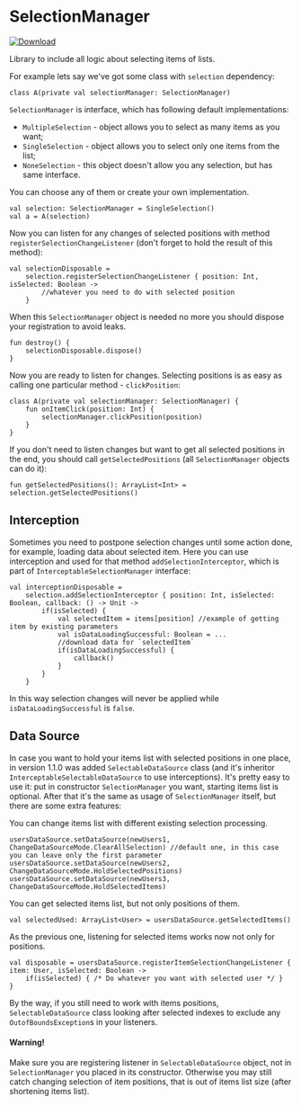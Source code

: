 # SelectionManager

[ ![Download](https://api.bintray.com/packages/ircover/selection-manager/core/images/download.svg?version=1.1.0) ](https://bintray.com/ircover/selection-manager/core/1.1.0/link)

Library to include all logic about selecting items of lists.

For example lets say we've got some class with `selection` dependency:

    class A(private val selectionManager: SelectionManager)
`SelectionManager` is interface, which has following default implementations:
- `MultipleSelection` - object allows you to select as many items as you want;
- `SingleSelection` - object allows you to select only one items from the list;
- `NoneSelection` - this object doesn't allow you any selection, but has same interface.

You can choose any of them or create your own implementation.

    val selection: SelectionManager = SingleSelection()    
    val a = A(selection)
Now you can listen for any changes of selected positions with method `registerSelectionChangeListener` (don't forget to hold the result of this method):
    
    val selectionDisposable =
        selection.registerSelectionChangeListener { position: Int, isSelected: Boolean -> 
            //whatever you need to do with selected position
        }
When this `SelectionManager` object is needed no more you should dispose your registration to avoid leaks.

    fun destroy() {
        selectionDisposable.dispose()
    }
Now you are ready to listen for changes. Selecting positions is as easy as calling one particular method - `clickPosition`:

    class A(private val selectionManager: SelectionManager) {
        fun onItemClick(position: Int) {
            selectionManager.clickPosition(position)
        }
    }
If you don't need to listen changes but want to get all selected positions in the end, you should call `getSelectedPositions` (all `SelectionManager` objects can do it):

    fun getSelectedPositions(): ArrayList<Int> = selection.getSelectedPositions()

## Interception

Sometimes you need to postpone selection changes until some action done, for example, loading data about selected item. Here you can use interception and used for that method `addSelectionInterceptor`, which is part of `InterceptableSelectionManager` interface:

    val interceptionDisposable =
        selection.addSelectionInterceptor { position: Int, isSelected: Boolean, callback: () -> Unit ->
            if(isSelected) {
                val selectedItem = items[position] //example of getting item by existing parameters
                val isDataLoadingSuccessful: Boolean = ...
                //download data for `selectedItem`
                if(isDataLoadingSuccessful) {
                    callback()
                }
            }
        }
In this way selection changes will never be applied while `isDataLoadingSuccessful` is `false`.

## Data Source

In case you want to hold your items list with selected positions in one place, in version 1.1.0 was added `SelectableDataSource` class (and it's inheritor `InterceptableSelectableDataSource` to use interceptions). It's pretty easy to use it: put in constructor `SelectionManager` you want, starting items list is optional. After that it's the same as usage of `SelectionManager` itself, but there are some extra features:
    
You can change items list with different existing selection processing.

    usersDataSource.setDataSource(newUsers1, ChangeDataSourceMode.ClearAllSelection) //default one, in this case you can leave only the first parameter
    usersDataSource.setDataSource(newUsers2, ChangeDataSourceMode.HoldSelectedPositions)
    usersDataSource.setDataSource(newUsers3, ChangeDataSourceMode.HoldSelectedItems)

You can get selected items list, but not only positions of them.

    val selectedUsed: ArrayList<User> = usersDataSource.getSelectedItems()
    
As the previous one, listening for selected items works now not only for positions.

    val disposable = usersDataSource.registerItemSelectionChangeListener { item: User, isSelected: Boolean ->
        if(isSelected) { /* Do whatever you want with selected user */ }
    }
    
By the way, if you still need to work with items positions, `SelectableDataSource` class looking after selected indexes to exclude any `OutofBoundsException`s in your listeners.

#### Warning!

Make sure you are registering listener in `SelectableDataSource` object, not in `SelectionManager` you placed in its constructor. Otherwise you may still catch changing selection of item positions, that is out of items list size (after shortening items list).
